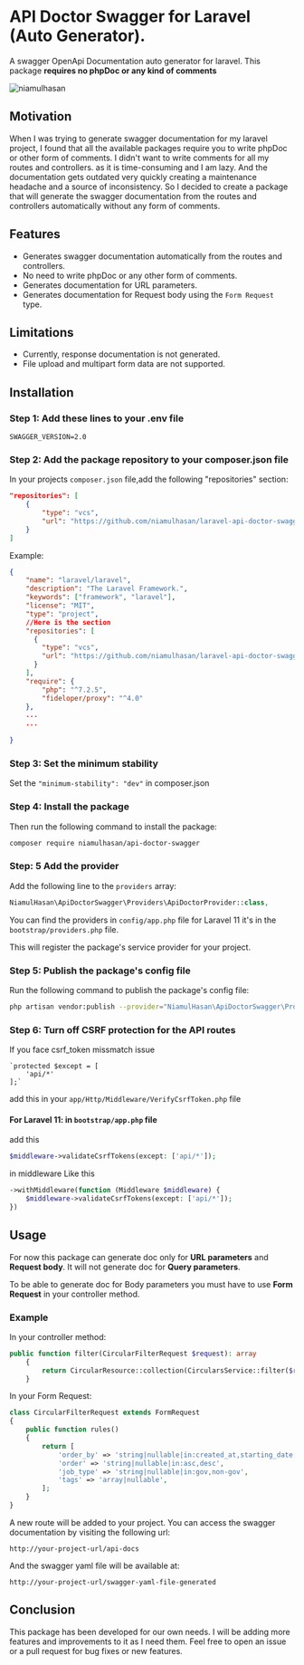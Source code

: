# API Doctor Swagger for Laravel (Auto Generator).
A swagger OpenApi Documentation auto generator for laravel. This package **requires no phpDoc or any kind of comments**
<p align="left"> <img src="https://komarev.com/ghpvc/?username=laravel-api-doctor-swagger&label=Views&color=0e75b6&style=flat" alt="niamulhasan" /> </p>

## Motivation
When I was trying to generate swagger documentation for my laravel project, I found that all the available packages require you to write phpDoc or other form of comments. 
I didn't want to write comments for all my routes and controllers. as it is time-consuming and I am lazy. And the documentation gets outdated very quickly creating a maintenance headache and a source of inconsistency. 
So I decided to create a package that will generate the swagger documentation from the routes and controllers automatically without any form of comments. 

## Features
- Generates swagger documentation automatically from the routes and controllers.
- No need to write phpDoc or any other form of comments.
- Generates documentation for URL parameters.
- Generates documentation for Request body using the `Form Request` type.

## Limitations
- Currently, response documentation is not generated.
- File upload and multipart form data are not supported. 


## Installation
### Step 1: Add these lines to your .env file
```
SWAGGER_VERSION=2.0
```
### Step 2: Add the package repository to your composer.json file
In your projects `composer.json` file,add the following "repositories" section:
```json
"repositories": [
    {
        "type": "vcs",
        "url": "https://github.com/niamulhasan/laravel-api-doctor-swagger"
    }
]
```

Example:
```json
{
    "name": "laravel/laravel",
    "description": "The Laravel Framework.",
    "keywords": ["framework", "laravel"],
    "license": "MIT",
    "type": "project",
    //Here is the section
    "repositories": [
      {
        "type": "vcs",
        "url": "https://github.com/niamulhasan/laravel-api-doctor-swagger"
      }
    ],
    "require": {
        "php": "^7.2.5",
        "fideloper/proxy": "^4.0"
    },
    ...
    ...
        
}
```

### Step 3: Set the minimum stability 
Set the `"minimum-stability": "dev"` in composer.json

### Step 4: Install the package
Then run the following command to install the package:
```bash
composer require niamulhasan/api-doctor-swagger
```
### Step: 5 Add the provider
Add the following line to the `providers` array:
```php
NiamulHasan\ApiDoctorSwagger\Providers\ApiDoctorProvider::class,
```

You can find the providers in `config/app.php` file
for Laravel 11 it's in the `bootstrap/providers.php` file.

This will register the package's service provider for your project.

### Step 5: Publish the package's config file
Run the following command to publish the package's config file:
```bash 
php artisan vendor:publish --provider="NiamulHasan\ApiDoctorSwagger\Providers\ApiDoctorProvider"
```

### Step 6: Turn off CSRF protection for the API routes 
If you face csrf_token missmatch issue

    `protected $except = [
        'api/*'
    ];`
add this in your `app/Http/Middleware/VerifyCsrfToken.php` file

#### For Laravel 11: in `bootstrap/app.php` file
add this
```php
$middleware->validateCsrfTokens(except: ['api/*']);
``` 
in middleware
Like this
```php
->withMiddleware(function (Middleware $middleware) {
    $middleware->validateCsrfTokens(except: ['api/*']);
})
```



## Usage
For now this package can generate doc only for **URL parameters** and **Request body**. It will not generate doc for **Query parameters**.

To be able to generate doc for Body parameters you must have to use **Form Request** in your controller method.

### Example
In your controller method:
```php
public function filter(CircularFilterRequest $request): array
    {
        return CircularResource::collection(CircularsService::filter($request->job_type, $request->order_by, $request->order, $request->tags))->toArray($request);
    }
```
In your Form Request:
```php
class CircularFilterRequest extends FormRequest
{
    public function rules()
    {
        return [
            'order_by' => 'string|nullable|in:created_at,starting_date,deadline',
            'order' => 'string|nullable|in:asc,desc',
            'job_type' => 'string|nullable|in:gov,non-gov',
            'tags' => 'array|nullable',
        ];
    }
}
```




A new route will be added to your project. You can access the swagger documentation by visiting the following url:
```
http://your-project-url/api-docs
```
And the swagger yaml file will be available at:
```
http://your-project-url/swagger-yaml-file-generated
```

## Conclusion
This package has been developed for our own needs.
I will be adding more features and improvements to it as I need them.
Feel free to open an issue or a pull request for bug fixes or new features. 

